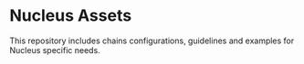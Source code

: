 # Nucleus Assets

This repository includes chains configurations, guidelines and examples for Nucleus specific needs.

